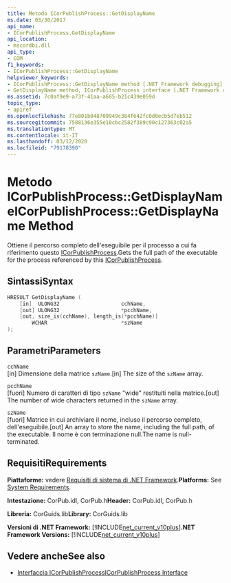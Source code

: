 ```yaml
---
title: Metodo ICorPublishProcess::GetDisplayName
ms.date: 03/30/2017
api_name:
- ICorPublishProcess.GetDisplayName
api_location:
- mscordbi.dll
api_type:
- COM
f1_keywords:
- ICorPublishProcess::GetDisplayName
helpviewer_keywords:
- ICorPublishProcess::GetDisplayName method [.NET Framework debugging]
- GetDisplayName method, ICorPublishProcess interface [.NET Framework debugging]
ms.assetid: 7c0af9e9-a73f-41aa-a685-b21c439e059d
topic_type:
- apiref
ms.openlocfilehash: 77e801b048709949c384f642fc0d0ecb5d7eb512
ms.sourcegitcommit: 7588136e355e10cbc2582f389c90c127363c02a5
ms.translationtype: MT
ms.contentlocale: it-IT
ms.lasthandoff: 03/12/2020
ms.locfileid: "79178390"
---
```

# <a name="icorpublishprocessgetdisplayname-method"></a><span data-ttu-id="f0b7d-102">Metodo ICorPublishProcess::GetDisplayName</span><span class="sxs-lookup"><span data-stu-id="f0b7d-102">ICorPublishProcess::GetDisplayName Method</span></span>
<span data-ttu-id="f0b7d-103">Ottiene il percorso completo dell'eseguibile per il processo a cui fa riferimento questo [ICorPublishProcess](icorpublishprocess-interface.md).</span><span class="sxs-lookup"><span data-stu-id="f0b7d-103">Gets the full path of the executable for the process referenced by this [ICorPublishProcess](icorpublishprocess-interface.md).</span></span>  
  
## <a name="syntax"></a><span data-ttu-id="f0b7d-104">Sintassi</span><span class="sxs-lookup"><span data-stu-id="f0b7d-104">Syntax</span></span>  
  
```cpp  
HRESULT GetDisplayName (  
    [in]  ULONG32                    cchName,
    [out] ULONG32                    *pcchName,  
    [out, size_is(cchName), length_is(*pcchName)]
        WCHAR                        *szName  
);  
```  
  
## <a name="parameters"></a><span data-ttu-id="f0b7d-105">Parametri</span><span class="sxs-lookup"><span data-stu-id="f0b7d-105">Parameters</span></span>  
 `cchName`  
 <span data-ttu-id="f0b7d-106">[in] Dimensione della matrice `szName`.</span><span class="sxs-lookup"><span data-stu-id="f0b7d-106">[in] The size of the `szName` array.</span></span>  
  
 `pcchName`  
 <span data-ttu-id="f0b7d-107">[fuori] Numero di caratteri di tipo `szName` "wide" restituiti nella matrice.</span><span class="sxs-lookup"><span data-stu-id="f0b7d-107">[out] The number of wide characters returned in the `szName` array.</span></span>  
  
 `szName`  
 <span data-ttu-id="f0b7d-108">[fuori] Matrice in cui archiviare il nome, incluso il percorso completo, dell'eseguibile.</span><span class="sxs-lookup"><span data-stu-id="f0b7d-108">[out] An array to store the name, including the full path, of the executable.</span></span> <span data-ttu-id="f0b7d-109">Il nome è con terminazione null.</span><span class="sxs-lookup"><span data-stu-id="f0b7d-109">The name is null-terminated.</span></span>  
  
## <a name="requirements"></a><span data-ttu-id="f0b7d-110">Requisiti</span><span class="sxs-lookup"><span data-stu-id="f0b7d-110">Requirements</span></span>  
 <span data-ttu-id="f0b7d-111">**Piattaforme:** vedere [Requisiti di sistema di .NET Framework](../../../../docs/framework/get-started/system-requirements.md).</span><span class="sxs-lookup"><span data-stu-id="f0b7d-111">**Platforms:** See [System Requirements](../../../../docs/framework/get-started/system-requirements.md).</span></span>  
  
 <span data-ttu-id="f0b7d-112">**Intestazione:** CorPub.idl, CorPub.h</span><span class="sxs-lookup"><span data-stu-id="f0b7d-112">**Header:** CorPub.idl, CorPub.h</span></span>  
  
 <span data-ttu-id="f0b7d-113">**Libreria:** CorGuids.lib</span><span class="sxs-lookup"><span data-stu-id="f0b7d-113">**Library:** CorGuids.lib</span></span>  
  
 <span data-ttu-id="f0b7d-114">**Versioni di .NET Framework:** [!INCLUDE[net_current_v10plus](../../../../includes/net-current-v10plus-md.md)]</span><span class="sxs-lookup"><span data-stu-id="f0b7d-114">**.NET Framework Versions:** [!INCLUDE[net_current_v10plus](../../../../includes/net-current-v10plus-md.md)]</span></span>  
  
## <a name="see-also"></a><span data-ttu-id="f0b7d-115">Vedere anche</span><span class="sxs-lookup"><span data-stu-id="f0b7d-115">See also</span></span>

- [<span data-ttu-id="f0b7d-116">Interfaccia ICorPublishProcess</span><span class="sxs-lookup"><span data-stu-id="f0b7d-116">ICorPublishProcess Interface</span></span>](icorpublishprocess-interface.md)
